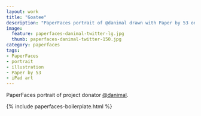 ```yaml
---
layout: work
title: "Goatee"
description: "PaperFaces portrait of @danimal drawn with Paper by 53 on an iPad."
image: 
  feature: paperfaces-danimal-twitter-lg.jpg
  thumb: paperfaces-danimal-twitter-150.jpg
category: paperfaces
tags: 
- PaperFaces
- portrait
- illustration
- Paper by 53
- iPad art
---
```


PaperFaces portrait of project donator [@danimal](http://twitter.com/danimal).

{% include paperfaces-boilerplate.html %}